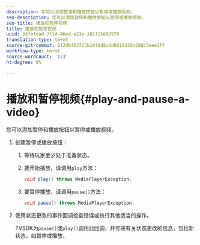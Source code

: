```yaml
---
description: 您可以添加暂停和播放按钮以暂停或播放视频。
seo-description: 您可以添加暂停和播放按钮以暂停或播放视频。
seo-title: 播放和暂停视频
title: 播放和暂停视频
uuid: 66fefead-7f1d-46ed-a23e-381f25697978
translation-type: tm+mt
source-git-commit: 812d04037c3b18f8d8cdd0d18430c686c3eee1ff
workflow-type: tm+mt
source-wordcount: '123'
ht-degree: 0%

---
```



# 播放和暂停视频{#play-and-pause-a-video}

您可以添加暂停和播放按钮以暂停或播放视频。

1. 创建暂停或播放按钮：
   1. 等待玩家至少处于准备状态。
   1. 要开始播放，请调用`play`方法：

      ```java
      void play() throws MediaPlayerException;
      ```

   1. 要暂停播放，请调用`pause()`方法：

      ```java
      void pause() throws MediaPlayerException;
      ```

1. 使用状态更改的事件回调检查错误或执行其他适当的操作。

   TVSDK为`pause()`或`play()`调用此回调，并传递有关状态更改的信息，包括新状态，如暂停或播放。

